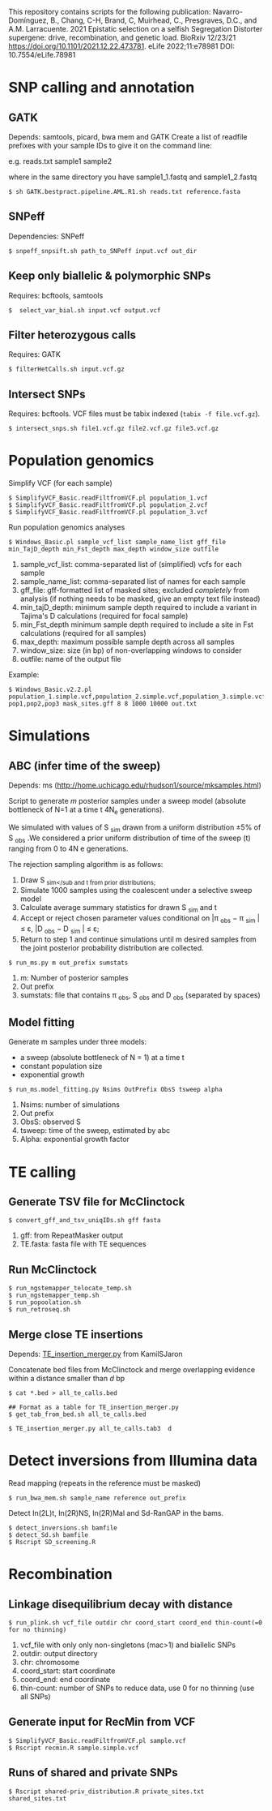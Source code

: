 This repository contains scripts for the following publication:
Navarro-Domínguez, B., Chang, C-H, Brand, C, Muirhead, C., Presgraves, D.C., and A.M. Larracuente. 2021 Epistatic selection on a selfish Segregation Distorter supergene: drive, recombination, and genetic load. BioRxiv 12/23/21 https://doi.org/10.1101/2021.12.22.473781. eLife 2022;11:e78981 DOI: 10.7554/eLife.78981


# SNP calling and annotation

## GATK
Depends: samtools, picard, bwa mem and GATK
Create a list of readfile prefixes with your sample IDs to give it on the command line: 

e.g. reads.txt
sample1
sample2

where in the same directory you have sample1_1.fastq and sample1_2.fastq

```
$ sh GATK.bestpract.pipeline.AML.R1.sh reads.txt reference.fasta
```

## SNPeff

Dependencies: SNPeff
```
$ snpeff_snpsift.sh path_to_SNPeff input.vcf out_dir
```

## Keep only biallelic & polymorphic SNPs

 Requires: bcftools, samtools


```
$  select_var_bial.sh input.vcf output.vcf
```

## Filter heterozygous calls

Requires: GATK

```
$ filterHetCalls.sh input.vcf.gz
```

## Intersect SNPs 

 Requires: bcftools. 
 VCF files must be tabix indexed (`tabix -f file.vcf.gz`). 

```
$ intersect_snps.sh file1.vcf.gz file2.vcf.gz file3.vcf.gz 
```

# Population genomics

Simplify VCF (for each sample)

```
$ SimplifyVCF_Basic.readFiltfromVCF.pl population_1.vcf
$ SimplifyVCF_Basic.readFiltfromVCF.pl population_2.vcf
$ SimplifyVCF_Basic.readFiltfromVCF.pl population_3.vcf
```

Run population genomics analyses

```
$ Windows_Basic.pl sample_vcf_list sample_name_list gff_file min_TajD_depth min_Fst_depth max_depth window_size outfile
```
1. sample_vcf_list: comma-separated list of (simplified) vcfs for each sample
2. sample_name_list: comma-separated list of names for each sample
3. gff_file: gff-formatted list of masked sites; excluded *completely* from analysis (if nothing needs to be masked, give an empty text file instead)
4. min_tajD_depth:  minimum sample depth required to include a variant in Tajima's D calculations (required for focal sample)
5. min_Fst_depth minimum sample depth required to include a site in Fst calculations (required for all samples)
6. max_depth: maximum possible sample depth across all samples
7. window_size: size (in bp) of non-overlapping windows to consider
8. outfile: name of the output file


Example:

```
$ Windows_Basic.v2.2.pl population_1.simple.vcf,population_2.simple.vcf,population_3.simple.vcf pop1,pop2,pop3 mask_sites.gff 8 8 1000 10000 out.txt
```

# Simulations

## ABC (infer time of the sweep)

Depends: ms (http://home.uchicago.edu/rhudson1/source/mksamples.html)

Script to generate *m* posterior samples under a sweep model (absolute bottleneck of N=1 at a time t 4N<sub>e</sub> generations). 

We simulated with values of S <sub>sim</sub> drawn from a uniform distribution ±5% of S <sub>obs</sub> .We considered a prior uniform distribution of time of the sweep (t) ranging from 0 to 4N e generations. 

The rejection sampling algorithm is as follows: 
1.  Draw S <sub>sim</sub and t from prior distributions; 
2. Simulate 1000 samples using the coalescent under a selective sweep model
3. Calculate average summary statistics for drawn S <sub>sim</sub> and t
4. Accept or reject chosen parameter values conditional on |π <sub>obs</sub> − π <sub>sim</sub> | ≤ ε, |D <sub>obs</sub> − D <sub>sim</sub> | ≤ ε;
5. Return to step 1 and continue simulations until m desired samples from the joint posterior probability distribution are collected.

```
$ run_ms.py m out_prefix sumstats

```
1. m: Number of posterior samples
2. Out prefix
3. sumstats: file that contains π <sub>obs</sub>, S <sub>obs</sub> and D <sub>obs</sub> (separated by spaces)

## Model fitting

Generate m samples under three models:
- a sweep (absolute bottleneck of N = 1) at a time t
- constant population size
- exponential growth

```
$ run_ms.model_fitting.py Nsims OutPrefix ObsS tsweep alpha
```

1. Nsims: number of simulations
2. Out prefix
3. ObsS: observed S
4. tsweep: time of the sweep, estimated by abc
5. Alpha: exponential growth factor

# TE calling

## Generate TSV file for McClinctock

```
$ convert_gff_and_tsv_uniqIDs.sh gff fasta
```

1. gff: from RepeatMasker output
2. TE.fasta: fasta file with TE sequences

## Run McClinctock

```
$ run_ngstemapper_telocate_temp.sh
$ run_ngstemapper_temp.sh 
$ run_popoolation.sh
$ run_retroseq.sh
```
## Merge close TE insertions

Depends: [TE_insertion_merger.py](https://github.com/KamilSJaron/reproductive_mode_TE_dynamics/blob/master/empirics/TE_insertion_merger.py) from KamilSJaron

Concatenate bed files from McClinctock and merge overlapping evidence within a distance smaller than *d* bp

```
$ cat *.bed > all_te_calls.bed

## Format as a table for TE_insertion_merger.py
$ get_tab_from_bed.sh all_te_calls.bed

$ TE_insertion_merger.py all_te_calls.tab3  d
```

# Detect inversions from Illumina data

Read mapping (repeats in the reference must be masked)

```
$ run_bwa_mem.sh sample_name reference out_prefix
```

Detect In(2L)t, In(2R)NS, In(2R)Mal and Sd-RanGAP in the bams. 

```
$ detect_inversions.sh bamfile
$ detect_Sd.sh bamfile
$ Rscript SD_screening.R
```


# Recombination

## Linkage disequilibrium decay with distance

```
$ run_plink.sh vcf_file outdir chr coord_start coord_end thin-count(=0 for no thinning)
```
1. vcf_file with only only non-singletons (mac>1) and biallelic SNPs
2. outdir: output directory
3. chr: chromosome
4. coord_start: start coordinate
5. coord_end: end coordinate
6. thin-count: number of SNPs to reduce data, use 0 for no thinning (use all SNPs)

## Generate input for RecMin from VCF

```
$ SimplifyVCF_Basic.readFiltfromVCF.pl sample.vcf
$ Rscript recmin.R sample.simple.vcf
```

## Runs of shared and private SNPs

```
$ Rscript shared-priv_distribution.R private_sites.txt shared_sites.txt
```
